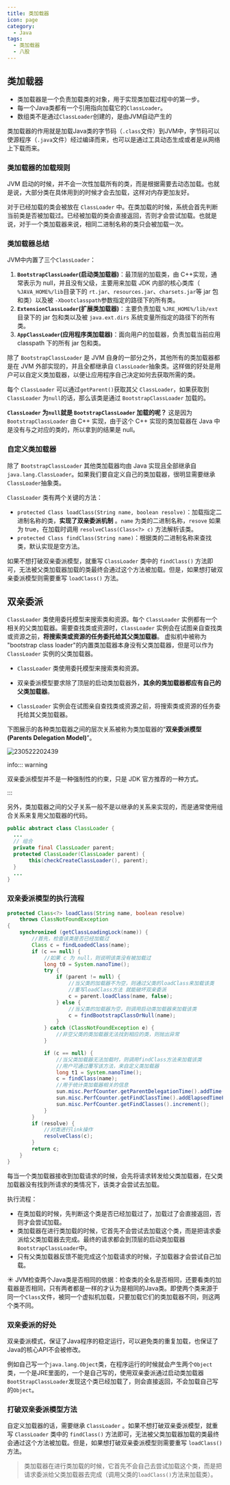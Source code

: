 ```yaml
---
title: 类加载器
icon: page
category:
  - Java
tags:
  - 类加载器
  - 八股
---
```

## 类加载器

- 类加载器是一个负责加载类的对象，用于实现类加载过程中的第一步。
- 每一个Java类都有一个引用指向加载它的`ClassLoader`。
- 数组类不是通过`ClassLoader`创建的，是由JVM自动产生的

类加载器的作用就是加载Java类的字节码（`.class`文件）到JVM中，字节码可以使源程序（`.java`文件）经过编译而来，也可以是通过工具动态生成或者是从网络上下载而来。

<!-- more -->

### 类加载器的加载规则

JVM 启动的时候，并不会一次性加载所有的类，而是根据需要去动态加载。也就是说，大部分类在具体用到的时候才会去加载，这样对内存更加友好。

对于已经加载的类会被放在 `ClassLoader` 中。在类加载的时候，系统会首先判断当前类是否被加载过。已经被加载的类会直接返回，否则才会尝试加载。也就是说，对于一个类加载器来说，相同二进制名称的类只会被加载一次。

### 类加载器总结

JVM中内置了三个`ClassLoader`：

1. **`BootstrapClassLoader`(启动类加载器)**：最顶层的加载类，由 C++实现，通常表示为 null，并且没有父级，主要用来加载 JDK 内部的核心类库（ `%JAVA_HOME%/lib`目录下的 `rt.jar`、`resources.jar`、`charsets.jar`等 jar 包和类）以及被 `-Xbootclasspath`参数指定的路径下的所有类。
2. **`ExtensionClassLoader`(扩展类加载器)**：主要负责加载 `%JRE_HOME%/lib/ext` 目录下的 jar 包和类以及被 `java.ext.dirs` 系统变量所指定的路径下的所有类。
3. **`AppClassLoader`(应用程序类加载器)**：面向用户的加载器，负责加载当前应用 classpath 下的所有 jar 包和类。

除了 `BootstrapClassLoader` 是 JVM 自身的一部分之外，其他所有的类加载器都是在 JVM 外部实现的，并且全都继承自 `ClassLoader`抽象类。这样做的好处是用户可以自定义类加载器，以便让应用程序自己决定如何去获取所需的类。

每个 `ClassLoader` 可以通过`getParent()`获取其父 `ClassLoader`，如果获取到 `ClassLoader` 为`null`的话，那么该类是通过 `BootstrapClassLoader` 加载的。

 **`ClassLoader` 为`null`就是 `BootstrapClassLoader` 加载的呢？** 这是因为`BootstrapClassLoader` 由 C++ 实现，由于这个 C++ 实现的类加载器在 Java 中是没有与之对应的类的，所以拿到的结果是 null。

### 自定义类加载器

除了 `BootstrapClassLoader` 其他类加载器均由 Java 实现且全部继承自`java.lang.ClassLoader`。如果我们要自定义自己的类加载器，很明显需要继承 `ClassLoader`抽象类。

`ClassLoader` 类有两个关键的方法：

- `protected Class loadClass(String name, boolean resolve)`：加载指定二进制名称的类，**实现了双亲委派机制** 。`name` 为类的二进制名称，`resove` 如果为 true，在加载时调用 `resolveClass(Class<?> c)` 方法解析该类。
- `protected Class findClass(String name)`：根据类的二进制名称来查找类，默认实现是空方法。

如果不想打破双亲委派模型，就重写 `ClassLoader` 类中的 `findClass()` 方法即可，无法被父类加载器加载的类最终会通过这个方法被加载。但是，如果想打破双亲委派模型则需要重写 `loadClass()` 方法。

## 双亲委派

`ClassLoader` 类使用委托模型来搜索类和资源。每个 `ClassLoader` 实例都有一个相关的父类加载器。需要查找类或资源时，`ClassLoader` 实例会在试图亲自查找类或资源之前，**将搜索类或资源的任务委托给其父类加载器**。 虚拟机中被称为 "bootstrap class loader"的内置类加载器本身没有父类加载器，但是可以作为 `ClassLoader` 实例的父类加载器。

- `ClassLoader` 类使用委托模型来搜索类和资源。

- 双亲委派模型要求除了顶层的启动类加载器外，**其余的类加载器都应有自己的父类加载器**。

- `ClassLoader` 实例会在试图亲自查找类或资源之前，将搜索类或资源的任务委托给其父类加载器。

下图展示的各种类加载器之间的层次关系被称为类加载器的“**双亲委派模型(Parents Delegation Model)**”。

![230522202439](/markdown/230522202439.jpg)

info::: warning

双亲委派模型并不是一种强制性的约束，只是 JDK 官方推荐的一种方式。

:::

另外，类加载器之间的父子关系一般不是以继承的关系来实现的，而是通常使用组合关系来复用父加载器的代码。

```java
public abstract class ClassLoader {
  ...
  // 组合
  private final ClassLoader parent;
  protected ClassLoader(ClassLoader parent) {
       this(checkCreateClassLoader(), parent);
  }
  ...
}
```

### 双亲委派模型的执行流程

```java
protected Class<?> loadClass(String name, boolean resolve)
    throws ClassNotFoundException
{
    synchronized (getClassLoadingLock(name)) {
        //首先，检查该类是否已经加载过
        Class c = findLoadedClass(name);
        if (c == null) {
            //如果 c 为 null，则说明该类没有被加载过
            long t0 = System.nanoTime();
            try {
                if (parent != null) {
                    //当父类的加载器不为空，则通过父类的loadClass来加载该类				
                    //重写loadClass方法	就能破坏双亲委派
                    c = parent.loadClass(name, false);
                } else {
                    //当父类的加载器为空，则调用启动类加载器来加载该类
                    c = findBootstrapClassOrNull(name);
                }
            } catch (ClassNotFoundException e) {
                //非空父类的类加载器无法找到相应的类，则抛出异常
            }

            if (c == null) {
                //当父类加载器无法加载时，则调用findClass方法来加载该类
                //用户可通过覆写该方法，来自定义类加载器
                long t1 = System.nanoTime();
                c = findClass(name);
                //用于统计类加载器相关的信息
                sun.misc.PerfCounter.getParentDelegationTime().addTime(t1 - t0);
                sun.misc.PerfCounter.getFindClassTime().addElapsedTimeFrom(t1);
                sun.misc.PerfCounter.getFindClasses().increment();
            }
        }
        if (resolve) {
            //对类进行link操作
            resolveClass(c);
        }
        return c;
    }
}
```

每当一个类加载器接收到加载请求的时候，会先将请求转发给父类加载器，在父类加载器没有找到所请求的类情况下，该类才会尝试去加载。

执行流程：

- 在类加载的时候，先判断这个类是否已经加载过了，加载过了会直接返回，否则才会尝试加载。
- 类加载器在进行类加载的时候，它首先不会尝试去加载这个类，而是把请求委派给父类加载器去完成。最终的请求都会到顶层的启动类加载器`BootstrapClassLoader`中。
- 只有父类加载器反馈不能完成这个加载请求的时候，子加载器才会尝试自己加载。

 :sunny: JVM检查两个Java类是否相同的依据：检查类的全名是否相同，还要看类的加载器是否相同，只有两者都是一样的才认为是相同的Java类。即使两个类来源于同一个`Class`文件，被同一个虚拟机加载，只要加载它们的类加载器不同，则这两个类不同。

### 双亲委派的好处

双亲委派模式，保证了Java程序的稳定运行，可以避免类的重复加载，也保证了Java的核心API不会被修改。

例如自己写一个`java.lang.Object`类，在程序运行的时候就会产生两个`Object`类，一个是JRE里面的，一个是自己写的，使用双亲委派通过启动类加载器`BootStrapClassLoader`发现这个类已经加载了，则会直接返回，不会加载自己写的`Object`。

### 打破双亲委派模型方法

自定义加载器的话，需要继承 `ClassLoader` 。如果不想打破双亲委派模型，就重写 `ClassLoader` 类中的 `findClass()` 方法即可，无法被父类加载器加载的类最终会通过这个方法被加载。但是，如果想打破双亲委派模型则需要重写 `loadClass()` 方法。

> 类加载器在进行类加载的时候，它首先不会自己去尝试加载这个类，而是把请求委派给父类加载器去完成（调用父类的`loadClass()`方法来加载类）。
